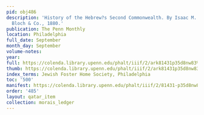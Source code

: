 ```yaml
---
pid: obj486
description: 'History of the Hebrew?s Second Commonwealth. By Isaac M. Wise. Cincinnati:
  Bloch & Co., 1880.'
publication: The Penn Monthly
location: Philadelphia
full_date: September
month_day: September
volume-notes:
year:
full: https://colenda.library.upenn.edu/phalt/iiif/2/ark81431p35d8nw83%2FSHA256E-s7011374--8156f93126142145e1d50a7995485a1b28a95de6163735646a30c025ca17ef6a.jpeg/full/3500,/0/default.jpg
thumb: https://colenda.library.upenn.edu/phalt/iiif/2/ark81431p35d8nw83%2FSHA256E-s7011374--8156f93126142145e1d50a7995485a1b28a95de6163735646a30c025ca17ef6a.jpeg/full/!200,200/0/default.jpg
index_terms: Jewish Foster Home Society, Philadelphia
toc: '500'
manifest: https://colenda.library.upenn.edu/phalt/iiif/2/81431-p35d8nw83/manifest
order: '485'
layout: qatar_item
collection: morais_ledger
---
```

